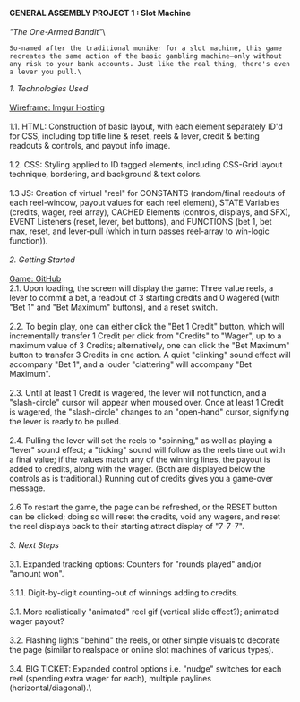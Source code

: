 **GENERAL ASSEMBLY PROJECT 1 : Slot Machine**\
\
*"The One-Armed Bandit"*\

    So-named after the traditional moniker for a slot machine, this game recreates the same action of the basic gambling machine—only without any risk to your bank accounts. Just like the real thing, there's even a lever you pull.\

*1. Technologies Used*\
\
[Wireframe: Imgur Hosting](https://i.imgur.com/rhhANqR.jpg)\
\
    1.1. HTML: Construction of basic layout, with each element separately ID'd for CSS, including top title line & reset, reels & lever, credit & betting readouts & controls, and payout info image.\
\
    1.2. CSS: Styling applied to ID tagged elements, including CSS-Grid layout technique, bordering, and background & text colors.\
\
    1.3 JS: Creation of virtual "reel" for CONSTANTS (random/final readouts of each reel-window, payout values for each reel element), STATE Variables (credits, wager, reel array), CACHED Elements (controls, displays, and SFX), EVENT Listeners (reset, lever, bet buttons), and FUNCTIONS (bet 1, bet max, reset, and lever-pull (which in turn passes reel-array to win-logic function)).\
\
*2. Getting Started*\
\
[Game: GitHub](https://iancannonga.github.io/GA-Project-1/)
\
    2.1. Upon loading, the screen will display the game: Three value reels, a lever to commit a bet, a readout of 3 starting credits and 0 wagered (with "Bet 1" and "Bet Maximum" buttons), and a reset switch.\
\
    2.2. To begin play, one can either click the "Bet 1 Credit" button, which will incrementally transfer 1 Credit per click from "Credits" to "Wager", up to a maximum value of 3 Credits; alternatively, one can click the "Bet Maximum" button to transfer 3 Credits in one action. A quiet "clinking" sound effect will accompany "Bet 1", and a louder "clattering" will accompany "Bet Maximum".\
\
    2.3. Until at least 1 Credit is wagered, the lever will not function, and a "slash-circle" cursor will appear when moused over. Once at least 1 Credit is wagered, the "slash-circle" changes to an "open-hand" cursor, signifying the lever is ready to be pulled.\
\
    2.4. Pulling the lever will set the reels to "spinning," as well as playing a "lever" sound effect; a "ticking" sound will follow as the reels time out with a final value; if the values match any of the winning lines, the payout is added to credits, along with the wager. (Both are displayed below the controls as is traditional.) Running out of credits gives you a game-over message.\
\
    2.6 To restart the game, the page can be refreshed, or the RESET button can be clicked; doing so will reset the credits, void any wagers, and reset the reel displays back to their starting attract display of "7-7-7".\
\
*3. Next Steps*\
\
    3.1. Expanded tracking options: Counters for "rounds played" and/or "amount won".\
\
    3.1.1. Digit-by-digit counting-out of winnings adding to credits.\
\
    3.1. More realistically "animated" reel gif (vertical slide effect?); animated wager payout?\
\
    3.2. Flashing lights "behind" the reels, or other simple visuals to decorate the page (similar to realspace or online slot machines of various types).\
\
    3.4. BIG TICKET: Expanded control options i.e. "nudge" switches for each reel (spending extra wager for each), multiple paylines (horizontal/diagonal).\
    